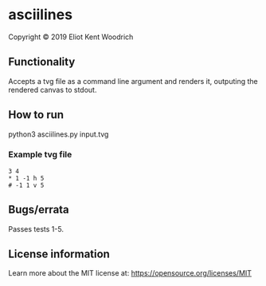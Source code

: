 # asciilines

Copyright © 2019 Eliot Kent Woodrich

## Functionality
Accepts a tvg file as a command line argument and renders it, outputing the rendered canvas to stdout.

## How to run
python3 asciilines.py input.tvg

### Example tvg file
``` 
3 4
* 1 -1 h 5
# -1 1 v 5 
```

## Bugs/errata
Passes tests 1-5.

## License information
Learn more about the MIT license at:
https://opensource.org/licenses/MIT
